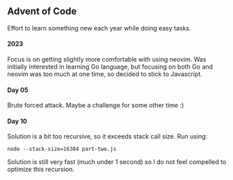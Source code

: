 ## Advent of Code
Effort to learn something new each year while doing easy tasks.

#### 2023
Focus is on getting slightly more comfortable with using neovim.
Was initially interested in learning Go language, but focusing on both
Go and neovim was too much at one time, so decided to stick to Javascript.

#### Day 05
Brute forced attack. Maybe a challenge for some other time :)

#### Day 10
Solution is a bit too recursive, so it exceeds stack call size. Run using:
```
node --stack-size=16384 part-two.js
```

Solution is still very fast (much under 1 second) so I do not feel compelled
to optimize this recursion.
